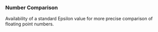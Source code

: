 ### Number Comparison

Availability of a standard Epsilon value for more precise comparison of floating point numbers.
